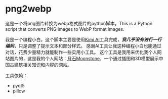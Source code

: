 # png2webp
这是一个将png图片转换为webp格式图片的python脚本。This is a Python script that converts PNG images to WebP format images.

我是一个编程小白，这个脚本主要是使用[Kimi AI](kimi.ai)工具完成，***我几乎没有进行一行编码***，只是调整了提示文本和部分样式。
感谢AI工具让我这种编程小白也能通过对话，花费少量精力就能制作一些实用小工具。
这个工具是我用来优化我个人网站图片的，这是我的个人网站：[月石Moonstone](www.moonstone.fun)，一个通过插图和3D模型展示中国古建筑相关知识和内容的网站。

工具依赖：
- pyqt5
- pillow

